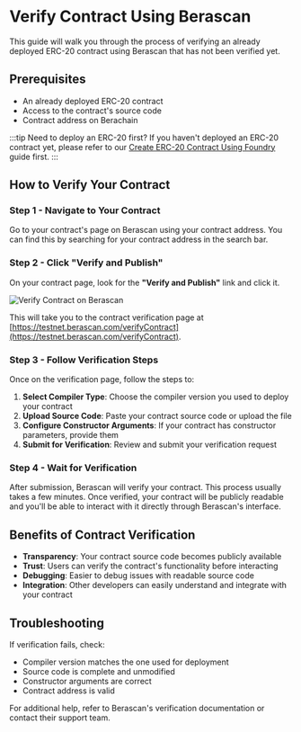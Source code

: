 # Verify Contract Using Berascan

This guide will walk you through the process of verifying an already deployed ERC-20 contract using Berascan that has not been verified yet.

## Prerequisites

- An already deployed ERC-20 contract
- Access to the contract's source code
- Contract address on Berachain

:::tip Need to deploy an ERC-20 first?
If you haven't deployed an ERC-20 contract yet, please refer to our [Create ERC-20 Contract Using Foundry](/developers/guides/create-erc20-contract-using-foundry) guide first.
:::

## How to Verify Your Contract

### Step 1 - Navigate to Your Contract

Go to your contract's page on Berascan using your contract address. You can find this by searching for your contract address in the search bar.

### Step 2 - Click "Verify and Publish"

On your contract page, look for the **"Verify and Publish"** link and click it.

![Verify Contract on Berascan](/assets/verify-contract-berascan.png)

This will take you to the contract verification page at [https://testnet.berascan.com/verifyContract](https://testnet.berascan.com/verifyContract).

### Step 3 - Follow Verification Steps

Once on the verification page, follow the steps to:

1. **Select Compiler Type**: Choose the compiler version you used to deploy your contract
2. **Upload Source Code**: Paste your contract source code or upload the file
3. **Configure Constructor Arguments**: If your contract has constructor parameters, provide them
4. **Submit for Verification**: Review and submit your verification request

### Step 4 - Wait for Verification

After submission, Berascan will verify your contract. This process usually takes a few minutes. Once verified, your contract will be publicly readable and you'll be able to interact with it directly through Berascan's interface.

## Benefits of Contract Verification

- **Transparency**: Your contract source code becomes publicly available
- **Trust**: Users can verify the contract's functionality before interacting
- **Debugging**: Easier to debug issues with readable source code
- **Integration**: Other developers can easily understand and integrate with your contract

## Troubleshooting

If verification fails, check:

- Compiler version matches the one used for deployment
- Source code is complete and unmodified
- Constructor arguments are correct
- Contract address is valid

For additional help, refer to Berascan's verification documentation or contact their support team.
